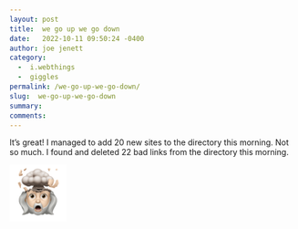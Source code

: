 ```yaml
---
layout: post
title:  we go up we go down
date:   2022-10-11 09:50:24 -0400
author: joe jenett
category:
  -  i.webthings
  -  giggles
permalink: /we-go-up-we-go-down/
slug:  we-go-up-we-go-down
summary:
comments: 
---
```

<p>It’s great! I managed to add 20 new sites to the directory this morning. Not so much. I found and deleted 22 bad links from the directory this morning.
</p>
<p>
<img src="/images/whoa.png" alt="" width="100" />
</p>


<a style="display:none;" href="https://brid.gy/publish/twitter"><small>(cross-posted to twitter)</small></a>
<data class="p-bridgy-omit-link" value="false"></data>
